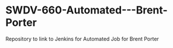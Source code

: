 # SWDV-660-Automated---Brent-Porter
Repository to link to Jenkins for Automated Job for Brent Porter
